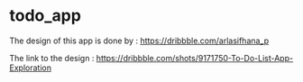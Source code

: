 # todo_app

The design of this app is done by : https://dribbble.com/arlasifhana_p

The link to the design : https://dribbble.com/shots/9171750-To-Do-List-App-Exploration
